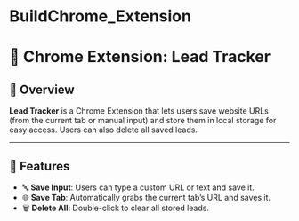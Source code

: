﻿# BuildChrome_Extension

# 📄 Chrome Extension: Lead Tracker

## 📌 Overview
**Lead Tracker** is a Chrome Extension that lets users save website URLs (from the current tab or manual input) and store them in local storage for easy access. Users can also delete all saved leads.

---

## 🚀 Features

- 🔤 **Save Input**: Users can type a custom URL or text and save it.
- 🌐 **Save Tab**: Automatically grabs the current tab’s URL and saves it.
- 🗑️ **Delete All**: Double-click to clear all stored leads.



